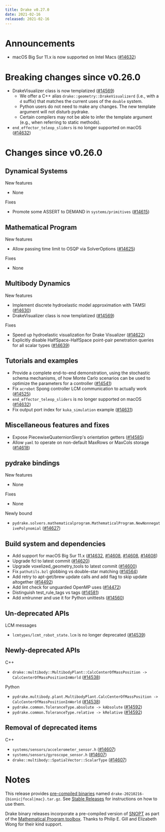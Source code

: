 ```yaml
---
title: Drake v0.27.0
date: 2021-02-16
released: 2021-02-16
---
```


# Announcements

* macOS Big Sur 11.x is now supported on Intel Macs ([#14632][_#14632])

# Breaking changes since v0.26.0

* DrakeVisualizer class is now templatized ([#14569][_#14569])
    * We offer a C++ alias ``drake::geometry::DrakeVisualizerd`` (i.e., with a
      ``d`` suffix) that matches the current uses of the ``double`` system.
    * Python users do not need to make any changes. The new template
      argument will not disturb pydrake.
    * Certain compilers may not be able to infer the template argument (e.g.,
      when referring to static methods).
* ``end_effector_teleop_sliders`` is no longer supported on macOS ([#14632][_#14632])

# Changes since v0.26.0

## Dynamical Systems

<!--- relnotes for systems go here --->

New features

* None

Fixes

* Promote some ASSERT to DEMAND in ``systems/primitives`` ([#14615][_#14615])

## Mathematical Program

<!--- relnotes for solvers go here --->

New features

* Allow passing time limit to OSQP via SolverOptions ([#14625][_#14625])

Fixes

* None

## Multibody Dynamics

<!--- relnotes for geometry,multibody go here --->


New features

* Implement discrete hydroelastic model approximation with TAMSI ([#14630][_#14630])
* DrakeVisualizer class is now templatized ([#14569][_#14569])

Fixes

* Speed up hydroelastic visualization for Drake Visualizer ([#14622][_#14622])
* Explicitly disable HalfSpace-HalfSpace point-pair penetration queries for all scalar types ([#14639][_#14639])

## Tutorials and examples

<!--- relnotes for examples,tutorials go here --->


* Provide a complete end-to-end demonstration, using the stochastic schema mechanisms, of how Monte Carlo scenarios can be used to optimize the parameters for a controller ([#14541][_#14541])
* Fix ``acrobot`` Spong controller LCM communication to actually work ([#14525][_#14525])
* ``end_effector_teleop_sliders`` is no longer supported on macOS ([#14632][_#14632])
* Fix output port index for ``kuka_simulation`` example ([#14631][_#14631])


## Miscellaneous features and fixes

<!--- relnotes for common,math,lcm,lcmtypes,manipulation,perception go here --->

* Expose PiecewiseQuaternionSlerp's orientation getters ([#14585][_#14585])
* Allow ``yaml`` to operate on non-default MaxRows or MaxCols storage ([#14618][_#14618])

<!---
Not installed:
    * Add RenderEngineGL to the render engine benchmark ([#14540][_#14540])
    * Fix ``render_benchmark`` build error under mac ([#14558][_#14558])
    * Increase ProximityEngine introspection for unit tests ([#14640][_#14640])
--->

## pydrake bindings

<!--- relnotes for bindings go here --->

New features

* None

Fixes

* None

Newly bound

* ``pydrake.solvers.mathematicalprogram.MathematicalProgram.NewNonnegativePolynomial`` ([#14627][_#14627])

## Build system and dependencies

<!--- relnotes for attic,cmake,doc,setup,third_party,tools go here --->

* Add support for macOS Big Sur 11.x ([#14632][_#14632], [#14608][_#14608], [#14608][_#14608], [#14608][_#14608])
* Upgrade fcl to latest commit ([#14620][_#14620])
* Upgrade voxelized_geometry_tools to latest commit ([#14600][_#14600])
* Fix ``pathutils.bzl`` globbing vs double-star matching ([#14564][_#14564])
* Add retry to apt-get/brew update calls and add flag to skip update altogether ([#14492][_#14492])
* Add lint check for unguarded OpenMP uses ([#14472][_#14472])
* Distinguish test_rule_tags vs tags ([#14581][_#14581])
* Add xmlrunner and use it for Python unittests ([#14560][_#14560])

<!--
Not installed:
    * Start gathering sharable performance benchmarking infrastructure ([#14505][_#14505])
    * Prepare for Jekyll website conversion ([#14531][_#14531], [#14612][_#14612])
    * Minor cleanup ([#14582][_#14582], [#14572][_#14572], [#14563][_#14563], [#14554][_#14554], [#14580][_#14580])
    * Define groupings in ``//doc`` to smooth our CI integration ([#14583][_#14583])
    * Add consolidated ``//doc`` deployment tool ([#14587][_#14587])
    * Remove `attic` from release notes template ([#14647][_#14647])
-->

## Un-deprecated APIs

LCM messages

* ``lcmtypes/lcmt_robot_state.lcm`` is no longer deprecated ([#14539][_#14539])

## Newly-deprecated APIs

C++

* ``drake::multibody::MultibodyPlant::CalcCenterOfMassPosition -> CalcCenterOfMassPositionInWorld`` ([#14538][_#14538])

Python

* ``pydrake.multibody.plant.MultibodyPlant.CalcCenterOfMassPosition -> CalcCenterOfMassPositionInWorld`` ([#14538][_#14538])
* ``pydrake.common.ToleranceType.absolute -> kAbsolute`` ([#14592][_#14592])
* ``pydrake.common.ToleranceType.relative -> kRelative`` ([#14592][_#14592])


## Removal of deprecated items

C++

* ``systems/sensors/accelerometer_sensor.h`` ([#14607][_#14607])
* ``systems/sensors/gyroscope_sensor.h`` ([#14607][_#14607])
* ``drake::multibody::SpatialVector::ScalarType`` ([#14607][_#14607])

# Notes

This release provides [pre-compiled binaries](https://github.com/RobotLocomotion/drake/releases/tag/v0.27.0) named
``drake-20210216-{bionic|focal|mac}.tar.gz``. See [Stable Releases](/from_binary.html#stable-releases) for instructions on how to use them.

Drake binary releases incorporate a pre-compiled version of [SNOPT](https://ccom.ucsd.edu/~optimizers/solvers/snopt/) as part of the
[Mathematical Program toolbox](https://drake.mit.edu/doxygen_cxx/group__solvers.html). Thanks to
Philip E. Gill and Elizabeth Wong for their kind support.

<!--- begin issue links --->
[_#14472]: https://github.com/RobotLocomotion/drake/pull/14472
[_#14492]: https://github.com/RobotLocomotion/drake/pull/14492
[_#14505]: https://github.com/RobotLocomotion/drake/pull/14505
[_#14525]: https://github.com/RobotLocomotion/drake/pull/14525
[_#14531]: https://github.com/RobotLocomotion/drake/pull/14531
[_#14538]: https://github.com/RobotLocomotion/drake/pull/14538
[_#14539]: https://github.com/RobotLocomotion/drake/pull/14539
[_#14540]: https://github.com/RobotLocomotion/drake/pull/14540
[_#14541]: https://github.com/RobotLocomotion/drake/pull/14541
[_#14554]: https://github.com/RobotLocomotion/drake/pull/14554
[_#14558]: https://github.com/RobotLocomotion/drake/pull/14558
[_#14560]: https://github.com/RobotLocomotion/drake/pull/14560
[_#14563]: https://github.com/RobotLocomotion/drake/pull/14563
[_#14564]: https://github.com/RobotLocomotion/drake/pull/14564
[_#14569]: https://github.com/RobotLocomotion/drake/pull/14569
[_#14572]: https://github.com/RobotLocomotion/drake/pull/14572
[_#14580]: https://github.com/RobotLocomotion/drake/pull/14580
[_#14581]: https://github.com/RobotLocomotion/drake/pull/14581
[_#14582]: https://github.com/RobotLocomotion/drake/pull/14582
[_#14583]: https://github.com/RobotLocomotion/drake/pull/14583
[_#14585]: https://github.com/RobotLocomotion/drake/pull/14585
[_#14587]: https://github.com/RobotLocomotion/drake/pull/14587
[_#14592]: https://github.com/RobotLocomotion/drake/pull/14592
[_#14600]: https://github.com/RobotLocomotion/drake/pull/14600
[_#14607]: https://github.com/RobotLocomotion/drake/pull/14607
[_#14608]: https://github.com/RobotLocomotion/drake/pull/14608
[_#14612]: https://github.com/RobotLocomotion/drake/pull/14612
[_#14615]: https://github.com/RobotLocomotion/drake/pull/14615
[_#14618]: https://github.com/RobotLocomotion/drake/pull/14618
[_#14620]: https://github.com/RobotLocomotion/drake/pull/14620
[_#14622]: https://github.com/RobotLocomotion/drake/pull/14622
[_#14625]: https://github.com/RobotLocomotion/drake/pull/14625
[_#14627]: https://github.com/RobotLocomotion/drake/pull/14627
[_#14630]: https://github.com/RobotLocomotion/drake/pull/14630
[_#14631]: https://github.com/RobotLocomotion/drake/pull/14631
[_#14632]: https://github.com/RobotLocomotion/drake/pull/14632
[_#14639]: https://github.com/RobotLocomotion/drake/pull/14639
[_#14640]: https://github.com/RobotLocomotion/drake/pull/14640
[_#14647]: https://github.com/RobotLocomotion/drake/pull/14647
<!--- end issue links --->

<!--
  Current oldest_commit 5b3377b92387cd149d5aa7b88f8ce5866347bbc1 (exclusive).
  Current newest_commit fc1e0e5e7eb8cef3b9a38de650bd8ccdff04a4e4 (inclusive).
-->
